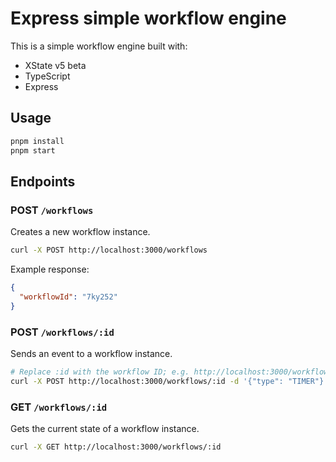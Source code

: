 # Express simple workflow engine

This is a simple workflow engine built with:

- XState v5 beta
- TypeScript
- Express

## Usage

```bash
pnpm install
pnpm start
```

## Endpoints

### POST `/workflows`

Creates a new workflow instance.

```bash
curl -X POST http://localhost:3000/workflows
```

Example response:

```json
{
  "workflowId": "7ky252"
}
```

### POST `/workflows/:id`

Sends an event to a workflow instance.

```bash
# Replace :id with the workflow ID; e.g. http://localhost:3000/workflows/7ky252
curl -X POST http://localhost:3000/workflows/:id -d '{"type": "TIMER"}'
```

### GET `/workflows/:id`

Gets the current state of a workflow instance.

```bash
curl -X GET http://localhost:3000/workflows/:id
```
